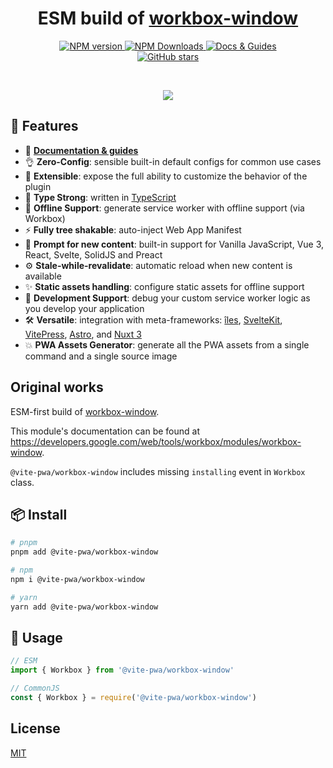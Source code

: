 <h1 align='center'>
ESM build of <a href='https://www.npmjs.com/package/workbox-window' target="__blank">workbox-window</a>
</h1>
<p align='center'>
<a href='https://www.npmjs.com/package/@vite-pwa/workbox-window' target="__blank">
<img src='https://img.shields.io/npm/v/@vite-pwa/workbox-window?color=33A6B8&label=' alt="NPM version">
</a>
<a href="https://www.npmjs.com/package/@vite-pwa/workbox-window" target="__blank">
    <img alt="NPM Downloads" src="https://img.shields.io/npm/dm/@vite-pwa/workbox-window?color=476582&label=">
</a>
<a href="https://developers.google.com/web/tools/workbox/modules/workbox-window" target="__blank">
    <img src="https://img.shields.io/static/v1?label=&message=docs%20%26%20guides&color=2e859c" alt="Docs & Guides">
</a>
<br>
<a href="https://github.com/vite-pwa/workbox-window-es" target="__blank">
<img alt="GitHub stars" src="https://img.shields.io/github/stars/vite-pwa/workbox-window-es?style=social">
</a>
</p>

<br>

<p align="center">
  <a href="https://cdn.jsdelivr.net/gh/antfu/static/sponsors.svg">
    <img src='https://cdn.jsdelivr.net/gh/antfu/static/sponsors.svg'/>
  </a>
</p>


## 🚀 Features

- 📖 [**Documentation & guides**](https://vite-pwa-org.netlify.app/)
- 👌 **Zero-Config**: sensible built-in default configs for common use cases
- 🔩 **Extensible**: expose the full ability to customize the behavior of the plugin
- 🦾 **Type Strong**: written in [TypeScript](https://www.typescriptlang.org/)
- 🔌 **Offline Support**: generate service worker with offline support (via Workbox)
- ⚡ **Fully tree shakable**: auto-inject Web App Manifest
- 💬 **Prompt for new content**: built-in support for Vanilla JavaScript, Vue 3, React, Svelte, SolidJS and Preact
- ⚙️ **Stale-while-revalidate**: automatic reload when new content is available
- ✨ **Static assets handling**: configure static assets for offline support
- 🐞 **Development Support**: debug your custom service worker logic as you develop your application
- 🛠️ **Versatile**: integration with meta-frameworks: [îles](https://github.com/ElMassimo/iles), [SvelteKit](https://github.com/sveltejs/kit), [VitePress](https://github.com/vuejs/vitepress), [Astro](https://github.com/withastro/astro), and [Nuxt 3](https://github.com/nuxt/nuxt)
- 💥 **PWA Assets Generator**: generate all the PWA assets from a single command and a single source image

## Original works

ESM-first build of [workbox-window](https://www.npmjs.com/package/workbox-window).

This module's documentation can be found at https://developers.google.com/web/tools/workbox/modules/workbox-window.

`@vite-pwa/workbox-window` includes missing `installing` event in `Workbox` class.

## 📦 Install

```sh
# pnpm
pnpm add @vite-pwa/workbox-window

# npm
npm i @vite-pwa/workbox-window

# yarn
yarn add @vite-pwa/workbox-window
```

## 🦄 Usage

```js
// ESM
import { Workbox } from '@vite-pwa/workbox-window'
```

```js
// CommonJS
const { Workbox } = require('@vite-pwa/workbox-window')
```

## License

[MIT](./LICENSE)

